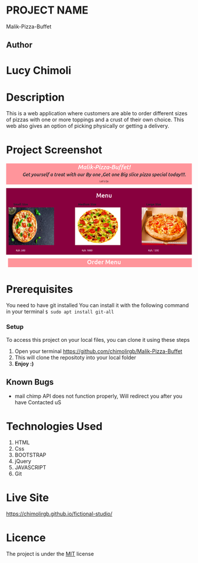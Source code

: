  # PROJECT NAME
  Malik-Pizza-Buffet

## Author
# Lucy Chimoli

# Description
 
 This is a  web application where customers  are able to order different sizes of pizzas with one or more toppings and a crust of their own choice. This web also gives an option of picking physically or getting a delivery. 

 # Project Screenshot
 <img src="images/snap.png" width="1000">


# Prerequisites
You need to have git installed
You can install it with the following command in your terminal
`$ sudo apt install git-all`

### Setup
To access this project on your local files, you can clone it using these steps
1. Open your terminal
https://github.com/chimolirgb/Malik-Pizza-Buffet
1. This will clone the repositoty into your local folder
1. __Enjoy :)__

## Known Bugs
* mail chimp API does not function properly, Will redirect you after you have Contacted uS

# Technologies Used
1. HTML
2. Css
3. BOOTSTRAP
4. jQuery
5. JAVASCRIPT
6. Git

# Live Site
https://chimolirgb.github.io/fictional-studio/

# Licence
The project is under the [MIT](LICENSE) license